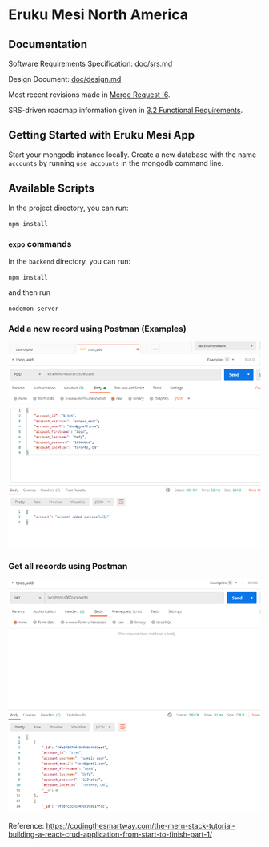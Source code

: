 # Eruku Mesi North America

## Documentation

Software Requirements Specification: [doc/srs.md](doc/srs.md)

Design Document: [doc/design.md](doc/design.md)

Most recent revisions made in [Merge Request !6](https://gitlab.cas.mcmaster.ca/tut/eruku-mesi/-/merge_requests/6/commits).

SRS-driven roadmap information given in [3.2 Functional Requirements](doc/srs.md#32-functional-requirements).

## Getting Started with Eruku Mesi App

Start your mongodb instance locally. Create a new database with the name `accounts` by running `use accounts` in the mongodb command line.

## Available Scripts

In the project directory, you can run:

`npm install`

### `expo` commands

In the `backend` directory, you can run:

`npm install`

and then run

`nodemon server`

### Add a new record using Postman (Examples)

![Alt text](assets/sample-postman.PNG?raw=true "Add a record")

### Get all records using Postman

![Alt text](assets/sample-postman2.PNG?raw=true "Add a record")

Reference: <https://codingthesmartway.com/the-mern-stack-tutorial-building-a-react-crud-application-from-start-to-finish-part-1/>
